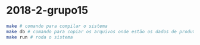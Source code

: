 # 2018-2-grupo15

```sh
make # comando para compilar o sistema
make db # comando para copiar os arquivos onde estão os dados de produto, equipe, etc
make run # roda o sistema
```
